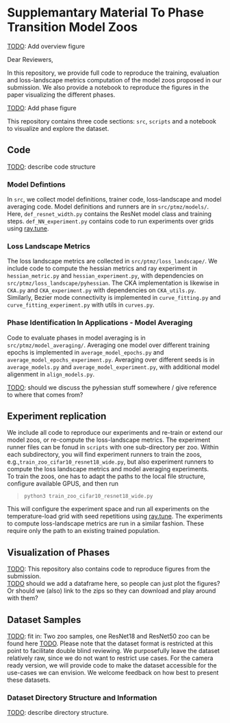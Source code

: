 # Supplemantary Material To Phase Transition Model Zoos

[TODO](): Add overview figure   

Dear Reviewers,

In this repository, we provide full code to reproduce the training, evaluation and loss-landscape metrics computation of the model zoos proposed in our submission. We also provide a notebook to reproduce the figures in the paper visualizing the different phases. 

[TODO](): Add phase figure

This repository contains three code sections: `src`, `scripts` and a notebook to visualize and explore the dataset.  

## Code
[TODO](): describe code structure
 
### Model Defintions
In `src`, we collect model definitions, trainer code, loss-landscape and model averaging code. Model definitions and runners are in `src/ptmz/models/`. Here, `def_resnet_width.py` contains the ResNet model class and training steps. `def_NN_experiment.py` contains code to run experiments over grids using [ray.tune](https://docs.ray.io/en/latest/tune/index.html).  

### Loss Landscape Metrics
The loss landscape metrics are collected in `src/ptmz/loss_landscape/`. We include code to compute the hessian metrics and ray experiment in `hessian_metric.py` and `hessian_experiment.py`, with dependencies on `src/ptmz/loss_landscape/pyhessian`. The CKA implementation is likewise in `CKA.py` and `CKA_experiment.py` with dependencies on `CKA_utils.py`. Similarly, Bezier mode connectivity is implemented in `curve_fitting.py` and `curve_fitting_experiment.py` with utils in `curves.py`.

### Phase Identification In Applications - Model Averaging
Code to evaluate phases in model averaging is in `src/ptmz/model_averaging/`. Averaging one model over different training epochs is implemented in `average_model_epochs.py` and `average_model_epochs_experiment.py`. Averaging over different seeds is in `average_models.py` and `average_model_experiment.py`, with additional model aligenment in `align_models.py`.

[TODO](): should we discuss the pyhessian stuff somewhere / give reference to where that comes from?

## Experiment replication
We include all code to reproduce our experiments and re-train or extend our model zoos, or re-compute the loss-landscape metrics.
The experiment runner files can be fonud in `scripts` with one sub-directory per zoo. Within each subdirectory, you will find experiment runners to train the zoos, e.g.,`train_zoo_cifar10_resnet18_wide.py`, but also experiment runners to compute the loss landscape metrics and model averaging experiments.  
To train the zoos, one has to adapt the paths to the local file structure, configure available GPUS, and then run   
> `python3 train_zoo_cifar10_resnet18_wide.py`   

This will configure the experiment space and run all experiments on the temperature-load grid with seed repetitions using [ray.tune](https://docs.ray.io/en/latest/tune/index.html). The experiments to compute loss-landscape metrics are run in a similar fashion. These require only the path to an existing trained population.

## Visualization of Phases
[TODO](): 
This repository also contains code to reproduce figures from the submission.   
[TODO]() should we add a dataframe here, so people can just plot the figures? Or should we (also) link to the zips so they can download and play around with them?

## Dataset Samples
[TODO](): fit in: 
Two zoo samples, one ResNet18 and ResNet50 zoo can be found here [TODO]().
Please note that the dataset format is restricted at this point to facilitate double blind reviewing. 
We purposefully leave the dataset relatively raw, since we do not want to restrict use cases. For the camera ready version, we will provide code to make the dataset accessible for the use-cases we can envision. We welcome feedback on how best to present these datasets.

### Dataset Directory Structure and Information 
[TODO](): describe directory structure.

#